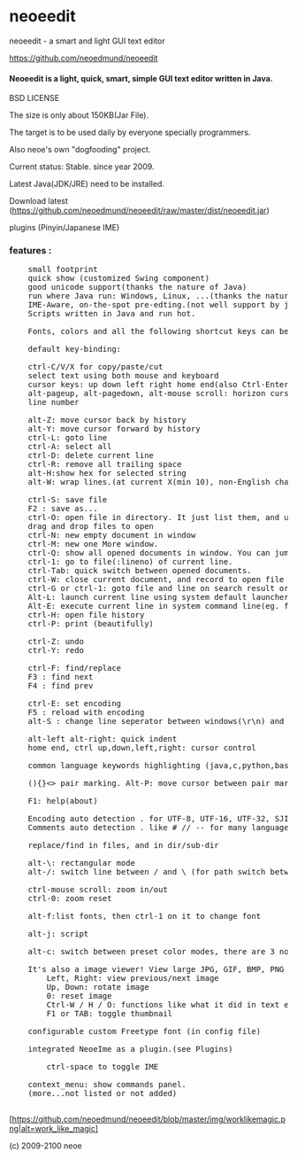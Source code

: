 # neoeedit


neoeedit - a smart and light GUI text editor


https://github.com/neoedmund/neoeedit


#### Neoeedit is a light, quick, smart, simple GUI text editor written in Java.  

BSD LICENSE

The size is only about 150KB(Jar File).

The target is to be used daily by everyone specially programmers.

Also neoe's own "dogfooding" project.

Current status: Stable. since year 2009.

Latest Java(JDK/JRE) need to be installed.

Download latest (https://github.com/neoedmund/neoeedit/raw/master/dist/neoeedit.jar)

plugins (Pinyin/Japanese IME)




### features :
<pre>
    small footprint
    quick show (customized Swing component)
    good unicode support(thanks the nature of Java)
    run where Java run: Windows, Linux, ...(thanks the nature of Java)
    IME-Aware, on-the-spot pre-edting.(not well support by java, but neoeedit has original IME plugin)
    Scripts written in Java and run hot.
    
    Fonts, colors and all the following shortcut keys can be configured by editing config file(user's-home-dir/.neoeedit/data.py.verX)
    
    default key-binding:
    
    ctrl-C/V/X for copy/paste/cut
    select text using both mouse and keyboard
    cursor keys: up down left right home end(also Ctrl-Enter) pageup pagedown
    alt-pageup, alt-pagedown, alt-mouse scroll: horizon cursor movement
    line number

    alt-Z: move cursor back by history
    alt-Y: move cursor forward by history
    ctrl-L: goto line
    ctrl-A: select all
    ctrl-D: delete current line
    ctrl-R: remove all trailing space
    alt-H:show hex for selected string
    alt-W: wrap lines.(at current X(min 10), non-English character's width calculated as two.)

    ctrl-S: save file
    F2 : save as...
    ctrl-O: open file in directory. It just list them, and use ctrl-G to open one of them.
    drag and drop files to open
    ctrl-N: new empty document in window
    ctrl-M: new one More window.
    ctrl-Q: show all opened documents in window. You can jump to one of them by press ctrl-1 over it.
    ctrl-1: go to file(:lineno) of current line.
    ctrl-Tab: quick switch between opened documents.
    ctrl-W: close current document, and record to open file history.
    ctrl-G or ctrl-1: goto file and line on search result or file by name or document in the window by name.
    Alt-L: launch current line using system default launcher(for file, executable, text, or URL).
    Alt-E: execute current line in system command line(eg. for windows, try "cmd /c dir").
    ctrl-H: open file history
    ctrl-P: print (beautifully)

    ctrl-Z: undo
    ctrl-Y: redo

    ctrl-F: find/replace
    F3 : find next
    F4 : find prev

    ctrl-E: set encoding
    F5 : reload with encoding
    alt-S : change line seperator between windows(\r\n) and unix(\n)

    alt-left alt-right: quick indent
    home end, ctrl up,down,left,right: cursor control

    common language keywords highlighting (java,c,python,basic, 500+ words)

    (){}<> pair marking. Alt-P: move cursor between pair marks.

    F1: help(about)

    Encoding auto detection . for UTF-8, UTF-16, UTF-32, SJIS, GBK. Good unicode support.
    Comments auto detection . like # // -- for many languages.

    replace/find in files, and in dir/sub-dir

    alt-\: rectangular mode
    alt-/: switch line between / and \ (for path switch between unix and Windows)

    ctrl-mouse scroll: zoom in/out
    ctrl-0: zoom reset

    alt-f:list fonts, then ctrl-1 on it to change font

    alt-j: script

    alt-c: switch between preset color modes, there are 3 now: White, Black, Blue.

    It's also a image viewer! View large JPG, GIF, BMP, PNG images easily.
        Left, Right: view previous/next image
        Up, Down: rotate image
        0: reset image
        Ctrl-W / H / O: functions like what it did in text editor mode
        F1 or TAB: toggle thumbnail

    configurable custom Freetype font (in config file)

    integrated NeoeIme as a plugin.(see Plugins)

        ctrl-space to toggle IME

    context_menu: show commands panel.
    (more...not listed or not added)

</pre>


[https://github.com/neoedmund/neoeedit/blob/master/img/worklikemagic.png|alt=work_like_magic]

(c) 2009-2100 neoe

